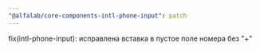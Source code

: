 ```yaml
---
"@alfalab/core-components-intl-phone-input": patch
---
```


fix(intl-phone-input): исправлена вставка в пустое поле номера без "+"
